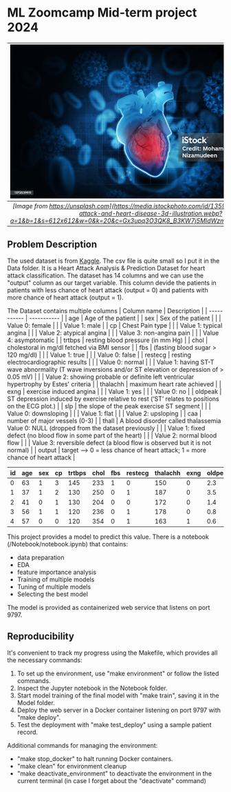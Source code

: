 # ML Zoomcamp Mid-term project 2024
|![](Images/heartimg.jpg)|
|:--:|
|*[Image from https://unsplash.com](https://media.istockphoto.com/id/1359314170/photo/heart-attack-and-heart-disease-3d-illustration.webp?a=1&b=1&s=612x612&w=0&k=20&c=Gx3upq3O3QK8_B3KW7j5MIdWzm7HkdFyUN2RPjt5Olo=)*|

## Problem Description
The used dataset is from [Kaggle](https://www.kaggle.com/datasets/rashikrahmanpritom/heart-attack-analysis-prediction-dataset/data).
The csv file is quite small so I put it in the Data folder.
It is a Heart Attack Analysis & Prediction Dataset for heart attack classification.
The dataset has 14 columns and we can use the "output" column as our target variable. This column devide the patients in patients with less chance of heart attack (output = 0) and patients with more chance of heart attack (output = 1). 

The Dataset contains multiple columns
| Column name | Description |
| ----------- | ----------- |
| age | Age of the patient  |
| sex | Sex of the patient  |
|     |   Value 0: female   |
|     |   Value 1: male     |
| cp  | Chest Pain type     |
|     |   Value 1: typical angina |
|     |   Value 2: atypical angina |
|     |   Value 3: non-angina pain |
|     |   Value 4: asymptomatic |
| trtbps |    resting blood pressure (in mm Hg) |
| chol   |   cholestoral in mg/dl fetched via BMI sensor |
| fbs    |   (fasting blood sugar > 120 mg/dl) |
|     |   Value 1: true |
|     |   Value 0: false |
| restecg |	resting electrocardiographic results |
|     |   Value 0: normal |
|     |   Value 1: having ST-T wave abnormality (T wave inversions and/or ST elevation or depression of > 0.05 mV) |
|     |   Value 2: showing probable or definite left ventricular hypertrophy by Estes' criteria |
| thalachh |  maximum heart rate achieved |
| exng  |    exercise induced angina |
|     |           Value 1: yes |
|     |           Value 0: no |
| oldpeak |   ST depression induced by exercise relative to rest (‘ST’ relates to positions on the ECG plot.) |
| slp     |  the slope of the peak exercise ST segment |
|     |           Value 0: downsloping |
|     |           Value 1: flat |
|     |           Value 2: upsloping |
| caa |      number of major vessels (0-3) |
| thall |    A blood disorder called thalassemia Value 0: NULL (dropped from the dataset previously |
|     |   Value 1: fixed defect (no blood flow in some part of the heart) |
|     |   Value 2: normal blood flow |
|     |   Value 3: reversible defect (a blood flow is observed but it is not normal) |
| output |   target --> 0 = less chance of heart attack; 1 = more chance of heart attack |

| id | age | sex | cp | trtbps | chol | fbs | restecg | thalachh | exng | oldpeak | slp | caa | thall |	output |
|-|-----|-----|-----|-----|-----|-----|-----|-----|-----|-----|-----|-----|-----|-----|
| 0 | 63 | 1 | 3 | 145 | 233 | 1 | 0 | 150 | 0 | 2.3 | 0 | 0 | 1 | 1 |
| 1 | 37 | 1 | 2 | 130 | 250 | 0 | 1 | 187 | 0 | 3.5 | 0 | 0 | 2 | 1 |
| 2 | 41 | 0 | 1 | 130 | 204 | 0 | 0 | 172 | 0 | 1.4 | 2 | 0 | 2 | 1 |
| 3 | 56 | 1 | 1 | 120 | 236 | 0 | 1 | 178 | 0 | 0.8 | 2 | 0 | 2 | 1 |
| 4 | 57 | 0 | 0 | 120 | 354 | 0 | 1 | 163 | 1 | 0.6 | 2 | 0 | 2 | 1 |

This project provides a model to predict this value. 
There is a notebook (/Notebook/notebook.ipynb) that contains:
- data preparation 
- EDA
- feature importance analysis
- Training of multiple models
- Tuning of multiple models 
- Selecting the best model

The model is provided as containerized web service that listens on port 9797.

## Reproducibility
It's convenient to track my progress using the Makefile, which provides all the necessary commands:
1. To set up the environment, use "make environment" or follow the listed commands.
2. Inspect the Jupyter notebook in the Notebook folder.
3. Start model training of the final model with "make train", saving it in the Model folder.
4. Deploy the web server in a Docker container listening on port 9797 with "make deploy".
5. Test the deployment with "make test_deploy" using a sample patient record.

Additional commands for managing the environment:
- "make stop_docker" to halt running Docker containers.
- "make clean" for environment cleanup
- "make deactivate_environment" to deactivate the environment in the current terminal (in case I forget about the "deactivate" command)